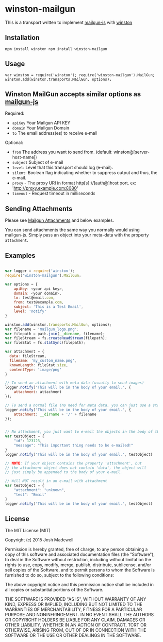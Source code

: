 # winston-mailgun

This is a transport written to implement [mailgun-js](https://github.com/1lobby/mailgun-js) with [winston](https://github.com/winstonjs/winston)

## Installation

``
  npm install winston
  npm install winston-mailgun
``

## Usage

``
  var winston = require('winston');
  require('winston-mailgun').MailGun;
  winston.add(winston.transports.MailGun, options);
``

## Winston MailGun accepts similar options as [mailgun-js](https://github.com/1lobby/mailgun-js)

Required:
- `apiKey` Your Mailgun API KEY  
- `domain` Your Mailgun Domain  
- `to` The email address(es) to receive e-mail  

Optional:
- `from` The address you want to send from. (default: winston@[server-host-name])
- `subject` Subject of e-mail
- `level`: Level that this transport should log (e-mail).
- `silent`: Boolean flag indicating whether to suppress output and thus, the e-mail.
- `proxy` - The proxy URI in format http[s]://[auth@]host:port. ex: 'http://proxy.example.com:8080'  
- `timeout` - Request timeout in milliseconds  

## Sending Attachments

Please see [Mailgun Attachments](https://github.com/1lobby/mailgun-js#attachments) and below examples.

You can send attachments the same way you normally would using mailgun-js. Simply pass an object into your meta-data with the property `attachment`.

## Examples

```js

var logger = require('winston');
require('winston-mailgun').MailGun;

var options = {
	apiKey: <your api key>,
	domain: <your domain>,
	to: test@email.com,
	from: test@example.com,
	subject: 'This is a Test Email',
	level: 'notify'
}

winston.add(winston.transports.MailGun, options);
var filename = 'mailgun_logo.png';
var filepath = path.join(__dirname, filename);
var fileStream = fs.createReadStream(filepath);
var fileStat = fs.statSync(filepath);

var attachment = {
  data: fileStream,
  filename: 'my_custom_name.png',
  knownLength: fileStat.size,
  contentType: 'image/png'
}

// To send an attachment with meta data (usually to send images)
logger.notify('This will be in the body of your email.', {
	attachment: attachment
});

// To send a normal file (no need for meta data, you can just use a string)
logger.notify('This will be in the body of your email.', {
	attachment: __dirname + '/' + filename
});


// No attachment, you just want to e-mail the objects in the body of the email
var testObject = {
	"id": 123123,
	"message": "This important thing needs to be e-mailed!"
}
logger.notify('This will be in the body of your email.', testObject)

// NOTE: If your object contains the property 'attachment', but 
// the attachment object does not contain 'data', the object will 
// just simply be appended to the body of your e-mail.

// Will NOT result in an e-mail with attachment
var testObject = {
	"attachment": "unknown",
	"test": "Email"
}
logger.notify('This will be in the body of your email.', testObject)

```


## License
The MIT License (MIT)

Copyright (c) 2015 Josh Madewell

Permission is hereby granted, free of charge, to any person obtaining a copy of this software and associated documentation files (the "Software"), to deal in the Software without restriction, including without limitation the rights to use, copy, modify, merge, publish, distribute, sublicense, and/or sell copies of the Software, and to permit persons to whom the Software is furnished to do so, subject to the following conditions:

The above copyright notice and this permission notice shall be included in all copies or substantial portions of the Software.

THE SOFTWARE IS PROVIDED "AS IS", WITHOUT WARRANTY OF ANY KIND, EXPRESS OR IMPLIED, INCLUDING BUT NOT LIMITED TO THE WARRANTIES OF MERCHANTABILITY, FITNESS FOR A PARTICULAR PURPOSE AND NONINFRINGEMENT. IN NO EVENT SHALL THE AUTHORS OR COPYRIGHT HOLDERS BE LIABLE FOR ANY CLAIM, DAMAGES OR OTHER LIABILITY, WHETHER IN AN ACTION OF CONTRACT, TORT OR OTHERWISE, ARISING FROM, OUT OF OR IN CONNECTION WITH THE SOFTWARE OR THE USE OR OTHER DEALINGS IN THE SOFTWARE.